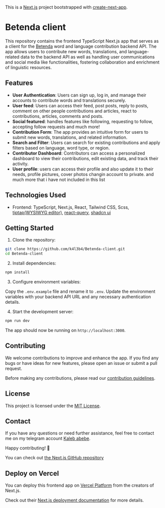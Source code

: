This is a [Next.js](https://nextjs.org/) project bootstrapped with [create-next-app](https://github.com/vercel/next.js/tree/canary/packages/create-next-app).

# Betenda client
This repository contains the frontend TypeScript Next.js app that serves as a client for the [Betenda](https://github.com/k4l3b4/Betenda) word and language contribution backend API. The app allows users to contribute new words, translations, and language-related data to the backend API as well as handling user communications and social media like functionalities, fostering collaboration and enrichment of linguistic resources.

## Features
- **User Authentication**: Users can sign up, log in, and manage their accounts to contribute words and translations securely.
- **User feed**: Users can access their feed, post posts, reply to posts, comment on other people contributions and articles, react to contributions, articles, comments and posts.
- **Social featured**: handles features like following, requesting to follow, accepting follow requests and much more!
- **Contribution Form**: The app provides an intuitive form for users to submit new words, translations, and related information.
- **Search and Filter**: Users can search for existing contributions and apply filters based on language, word type, or region.
- **Contributor Dashboard**: Contributors can access a personalized dashboard to view their contributions, edit existing data, and track their activity.
- **User profile**: users can access their profile and also update it to their needs, profile pictures, cover photos changin account to private.
  and much more that i have not included in this list

## Technologies Used

- Frontend: TypeScript, Next.js, React, Tailwind CSS, Scss, [tiptap(WYSIWYG editor)](https://github.com/ueberdosis/tiptap), [react-query](https://github.com/TanStack/query), [shadcn ui](https://github.com/shadcn-ui/ui)

## Getting Started

1. Clone the repository:

```bash
git clone https://github.com/k4l3b4/Betenda-client.git
cd Betenda-client
```

2. Install dependencies:

```bash
npm install
```

3. Configure environment variables:

Copy the `.env.example` file and rename it to `.env`. Update the environment variables with your backend API URL and any necessary authentication details.

4. Start the development server:

```bash
npm run dev
```

The app should now be running on `http://localhost:3000`.

## Contributing

We welcome contributions to improve and enhance the app. If you find any bugs or have ideas for new features, please open an issue or submit a pull request.

Before making any contributions, please read our [contribution guidelines](CONTRIBUTIONS.md).

## License

This project is licensed under the [MIT License](LICENSE).

## Contact

If you have any questions or need further assistance, feel free to contact me on my telegram account [Kaleb abebe](https://t.me/kaleb_abebe).

Happy contributing! 🚀

You can check out [the Next.js GitHub repository](https://github.com/vercel/next.js/)

## Deploy on Vercel
You can deploy this frontend app on [Vercel Platform](https://vercel.com/new?utm_medium=default-template&filter=next.js&utm_source=create-next-app&utm_campaign=create-next-app-readme) from the creators of Next.js.

Check out their [Next.js deployment documentation](https://nextjs.org/docs/deployment) for more details.

